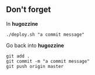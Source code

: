 ## Don't forget

In **hugozzine**

`./deploy.sh "a commit message"`

Go back into **hugozzine**
```
git add .
git commit -m "a commit message"
git push origin master
```

